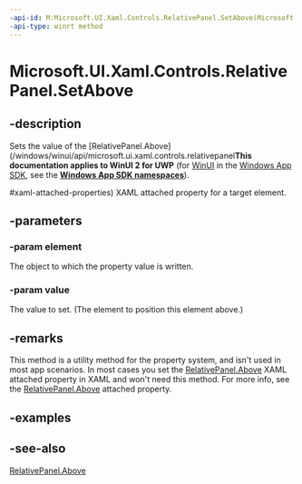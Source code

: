 ```yaml
---
-api-id: M:Microsoft.UI.Xaml.Controls.RelativePanel.SetAbove(Microsoft.UI.Xaml.UIElement,System.Object)
-api-type: winrt method
---
```


<!-- Method syntax
public void SetAbove(Windows.UI.Xaml.UIElement element, System.Object value)
-->

# Microsoft.UI.Xaml.Controls.RelativePanel.SetAbove

## -description
Sets the value of the [RelativePanel.Above](/windows/winui/api/microsoft.ui.xaml.controls.relativepanel**This documentation applies to WinUI 2 for UWP** (for [WinUI](/windows/apps/winui/winui3/) in the [Windows App SDK](/windows/apps/windows-app-sdk/), see the **[Windows App SDK namespaces](/windows/windows-app-sdk/api/winrt/)**).

#xaml-attached-properties) XAML attached property for a target element.

## -parameters
### -param element
The object to which the property value is written.

### -param value
The value to set. (The element to position this element above.)

## -remarks
This method is a utility method for the property system, and isn't used in most app scenarios. In most cases you set the [RelativePanel.Above](/windows/winui/api/microsoft.ui.xaml.controls.relativepanel#xaml-attached-properties) XAML attached property in XAML and won't need this method. For more info, see the [RelativePanel.Above](/windows/winui/api/microsoft.ui.xaml.controls.relativepanel#xaml-attached-properties) attached property.

## -examples

## -see-also
[RelativePanel.Above](/windows/winui/api/microsoft.ui.xaml.controls.relativepanel#xaml-attached-properties)
